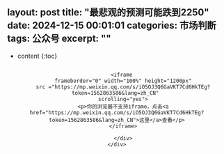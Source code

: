 layout: post
title:  "最悲观的预测可能跌到2250"
date: 2024-12-15 00:01:01
categories: 市场判断
tags: 公众号
excerpt: ""
---

* content
{:toc}


<div align="center" style="margin: 0 auto;">
    <div style="width: 100%;height: 1200px;overflow: hidden;border: 0px;">
        <div style="width: 100%;height: 1200px;margin:-0px 0px 0px;">

        <iframe 
        frameborder="0" width="100%" height="1200px"
        src ="https://mp.weixin.qq.com/s/iO5OJ3Q6GaVKT7Cd6HkTEg?token=1562863586&lang=zh_CN" 
        scrolling="yes">
        <p>你的浏览器不支持iframe，点击<a href="https://mp.weixin.qq.com/s/iO5OJ3Q6GaVKT7Cd6HkTEg?token=1562863586&lang=zh_CN">这里</a>查看</p>
        </iframe>

        </div>
    </div>
</div>












